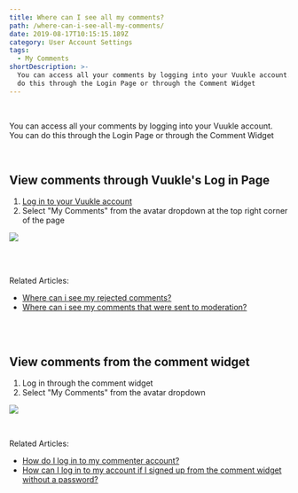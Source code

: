 ```yaml
---
title: Where can I see all my comments?
path: /where-can-i-see-all-my-comments/
date: 2019-08-17T10:15:15.189Z
category: User Account Settings
tags:
  - My Comments
shortDescription: >-
  You can access all your comments by logging into your Vuukle account. You can
  do this through the Login Page or through the Comment Widget
---
```

<br>

You can access all your comments by logging into your Vuukle account. You can do this through the Login Page or through the Comment Widget

<br>

## View comments through Vuukle's Log in Page

1. [Log in to your Vuukle account](https://news.vuukle.com)
2. Select "My Comments" from the avatar dropdown at the top right corner of the page

![](/img/account-my-comments.png)

<br>

<br>

Related Articles:

* [Where can i see my rejected comments?](https://docs.vuukle.com/where-can-i-see-my-rejected-comments/)
* [Where can i see my comments that were sent to moderation?](https://docs.vuukle.com/where-can-i-see-my-comments-that-were-sent-to-moderation/)

<br>

<br>

## View comments from the comment widget

1. Log in through the comment widget
2. Select "My Comments" from the avatar dropdown

![](/img/widget-my-comments.png)

<br>

Related Articles: 

* [How do I log in to my commenter account?](https://docs.vuukle.com/how-do-i-log-in-to-my-commenter-account/)
* [How can I log in to my account if I signed up from the comment widget without a password?](https://docs.vuukle.com/how-can-i-log-in-to-my-account-if-i-signed-up-from-the-comment-widget-without-a-password/)
